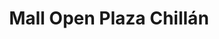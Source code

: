 ---
title: "Mall Open Plaza Chillán"
url: /chillan/mall-open-plaza-chillan/
shop: Einkaufszentrum
---